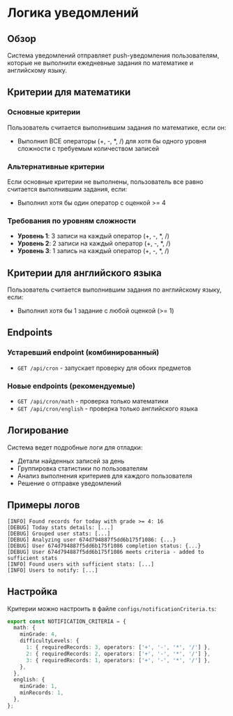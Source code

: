 # Логика уведомлений

## Обзор

Система уведомлений отправляет push-уведомления пользователям, которые не выполнили ежедневные задания по математике и английскому языку.

## Критерии для математики

### Основные критерии

Пользователь считается выполнившим задания по математике, если он:

- Выполнил ВСЕ операторы (+, -, \*, /) для хотя бы одного уровня сложности с требуемым количеством записей

### Альтернативные критерии

Если основные критерии не выполнены, пользователь все равно считается выполнившим задания, если:

- Выполнил хотя бы один оператор с оценкой >= 4

### Требования по уровням сложности

- **Уровень 1**: 3 записи на каждый оператор (+, -, \*, /)
- **Уровень 2**: 2 записи на каждый оператор (+, -, \*, /)
- **Уровень 3**: 1 запись на каждый оператор (+, -, \*, /)

## Критерии для английского языка

Пользователь считается выполнившим задания по английскому языку, если:

- Выполнил хотя бы 1 задание с любой оценкой (>= 1)

## Endpoints

### Устаревший endpoint (комбинированный)

- `GET /api/cron` - запускает проверку для обоих предметов

### Новые endpoints (рекомендуемые)

- `GET /api/cron/math` - проверка только математики
- `GET /api/cron/english` - проверка только английского языка

## Логирование

Система ведет подробные логи для отладки:

- Детали найденных записей за день
- Группировка статистики по пользователям
- Анализ выполнения критериев для каждого пользователя
- Решение о отправке уведомлений

## Примеры логов

```
[INFO] Found records for today with grade >= 4: 16
[DEBUG] Today stats details: [...]
[DEBUG] Grouped user stats: [...]
[DEBUG] Analyzing user 674d794887f5dd6b175f1086: {...}
[DEBUG] User 674d794887f5dd6b175f1086 completion status: {...}
[DEBUG] User 674d794887f5dd6b175f1086 meets criteria - added to sufficient stats
[INFO] Found users with sufficient stats: [...]
[INFO] Users to notify: [...]
```

## Настройка

Критерии можно настроить в файле `configs/notificationCriteria.ts`:

```typescript
export const NOTIFICATION_CRITERIA = {
  math: {
    minGrade: 4,
    difficultyLevels: {
      1: { requiredRecords: 3, operators: ['+', '-', '*', '/'] },
      2: { requiredRecords: 2, operators: ['+', '-', '*', '/'] },
      3: { requiredRecords: 1, operators: ['+', '-', '*', '/'] },
    },
  },
  english: {
    minGrade: 1,
    minRecords: 1,
  },
};
```
